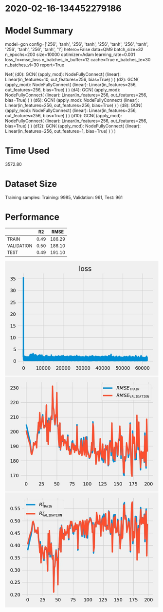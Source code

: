 2020-02-16-134452279186
===========================
# Model Summary
model=gcn
config=['256', 'tanh', '256', 'tanh', '256', 'tanh', '256', 'tanh', '256', 'tanh', '256', 'tanh', '1']
hetero=False
data=QM9
batch_size=32
n_epochs=200
size=10000
optimizer=Adam
learning_rate=0.001
loss_fn=mse_loss
n_batches_in_buffer=12
cache=True
n_batches_te=30
n_batches_vl=30
report=True

Net(
  (d0): GCN(
    (apply_mod): NodeFullyConnect(
      (linear): Linear(in_features=10, out_features=256, bias=True)
    )
  )
  (d2): GCN(
    (apply_mod): NodeFullyConnect(
      (linear): Linear(in_features=256, out_features=256, bias=True)
    )
  )
  (d4): GCN(
    (apply_mod): NodeFullyConnect(
      (linear): Linear(in_features=256, out_features=256, bias=True)
    )
  )
  (d6): GCN(
    (apply_mod): NodeFullyConnect(
      (linear): Linear(in_features=256, out_features=256, bias=True)
    )
  )
  (d8): GCN(
    (apply_mod): NodeFullyConnect(
      (linear): Linear(in_features=256, out_features=256, bias=True)
    )
  )
  (d10): GCN(
    (apply_mod): NodeFullyConnect(
      (linear): Linear(in_features=256, out_features=256, bias=True)
    )
  )
  (d12): GCN(
    (apply_mod): NodeFullyConnect(
      (linear): Linear(in_features=256, out_features=1, bias=True)
    )
  )
)
# Time Used 
3572.80

# Dataset Size
Training samples: 
Training: 9985, Validation: 961, Test: 961
# Performance
|              |R2            |RMSE          |
|------------- |------------- |------------- |
|TRAIN         |0.49          |186.29        |
|VALIDATION    |0.50          |186.10        |
|TEST          |0.49          |191.10        |

<div align="center"><img src="loss.jpg" width="600"></div>
<div align="center"><img src="RMSE.jpg" width="600"></div>
<div align="center"><img src="R2.jpg" width="600"></div>